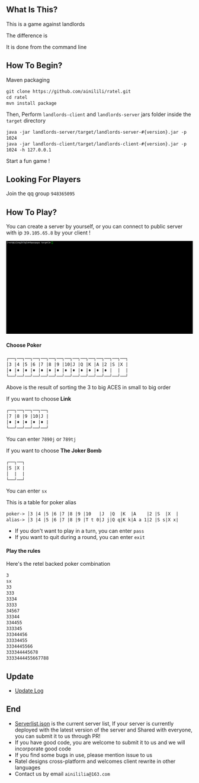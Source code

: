## What Is This?
This is a game against landlords

The difference is

It is done from the command line
## How To Begin?
Maven packaging
```
git clone https://github.com/ainilili/ratel.git
cd ratel
mvn install package
```
Then, Perform ``landlords-client`` and ``landlords-server`` jars folder inside the ``target`` directory
```
java -jar landlords-server/target/landlords-server-#{version}.jar -p 1024
java -jar landlords-client/target/landlords-client-#{version}.jar -p 1024 -h 127.0.0.1
```
Start a fun game !

## Looking For Players

Join the qq group ``948365095``

## How To Play?
You can create a server by yourself, or you can connect to public server with ip ``39.105.65.8`` by your client !

![demo](demo.gif)

#### Choose Poker
```
┌──┐──┐──┐──┐──┐──┐──┐──┐──┐──┐──┐──┐──┐──┐──┐
│3 |4 |5 |6 |7 |8 |9 |10|J |Q |K |A |2 |S |X |
│♦ |♦ |♦ |♦ |♦ |♦ |♦ |♦ |♦ |♦ |♦ |♦ |♦ |  |  |
└──┘──┘──┘──┘──┘──┘──┘──┘──┘──┘──┘──┘──┘──┘──┘
```
Above is the result of sorting the 3 to big ACES in small to big order

If you want to choose **Link**
```
┌──┐──┐──┐──┐──┐
│7 |8 |9 |10|J |
│♦ |♦ |♦ |♦ |♦ |
└──┘──┘──┘──┘──┘
```
You can enter ``7890j`` or ``789tj``

If you want to choose **The Joker Bomb**
```
┌──┐──┐
│S |X |
│  |  |
└──┘──┘
```
You can enter ``sx``

This is a table for poker alias
```
poker-> │3 |4 |5 |6 |7 |8 |9 |10   |J  |Q  |K  |A    |2 |S  |X  |
alias-> │3 |4 |5 |6 |7 |8 |9 |T t 0|J j|Q q|K k|A a 1|2 |S s|X x|
```
- If you don't want to play in a turn, you can enter ``pass``
- If you want to quit during a round, you can enter ``exit``

#### Play the rules
Here's the retel backed poker combination
```
3
sx
33
333
3334
3333
34567
33344
334455
333345
33344456
33334455
3334445566
333344445678
3333444455667788
```
## Update
 - [Update Log](https://github.com/ainilili/ratel/blob/master/UPDATE.md)
 
## End
 - [Serverlist.json](https://github.com/ainilili/ratel/blob/master/serverlist.json) is the current server list, If your server is currently deployed with the latest version of the server and Shared with everyone, you can submit it to us through PR!
 - If you have good code, you are welcome to submit it to us and we will incorporate good code
 - If you find some bugs in use, please mention issue to us
 - Ratel designs cross-platform and welcomes client rewrite in other languages
 - Contact us by email ``ainililia@163.com``